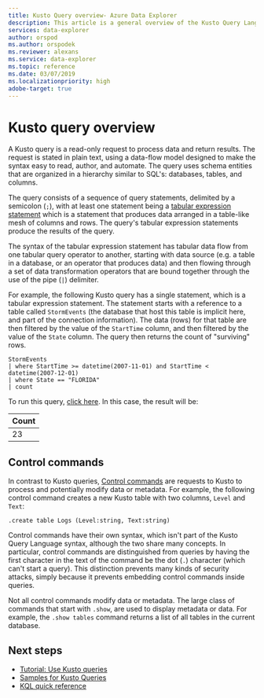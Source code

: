 ```yaml
---
title: Kusto Query overview- Azure Data Explorer
description: This article is a general overview of the Kusto Query Language in Azure Data Explorer.
services: data-explorer
author: orspod
ms.author: orspodek
ms.reviewer: alexans
ms.service: data-explorer
ms.topic: reference
ms.date: 03/07/2019
ms.localizationpriority: high 
adobe-target: true
---
```

# Kusto query overview

A Kusto query is a read-only request to process data and return results.
The request is stated in plain text, using a data-flow model designed to
make the syntax easy to read, author, and automate. The query uses schema
entities that are organized in a hierarchy similar to SQL's: databases, tables,
and columns.

The query consists of a sequence of query statements, delimited by a semicolon
(`;`), with at least one statement being a [tabular expression statement](tabularexpressionstatements.md)
which is a statement that produces data arranged in a table-like mesh of
columns and rows. The query's tabular expression statements produce the results of the
query.

The syntax of the tabular expression statement has tabular data flow from one
tabular query operator to another, starting with data source (e.g. a table
in a database, or an operator that produces data) and then flowing through
a set of data transformation operators that are bound together through the
use of the pipe (`|`) delimiter.

For example, the following Kusto query has a single statement, which is a
tabular expression statement. The statement starts with a reference to a table
called `StormEvents` (the database that host this table is implicit here, and part
of the connection information). The data (rows) for that table are then filtered
by the value of the `StartTime` column, and then filtered by the value of the
`State` column. The query then returns the count of "surviving" rows.

<!-- csl: https://help.kusto.windows.net/Samples -->
```kusto
StormEvents 
| where StartTime >= datetime(2007-11-01) and StartTime < datetime(2007-12-01)
| where State == "FLORIDA"  
| count 
```

To run this query, [click here](https://dataexplorer.azure.com/clusters/help/databases/Samples?query=H4sIAAAAAAAAAwsuyS/KdS1LzSspVuDlqlEoz0gtSlUILkksKgnJzE1VsLNVSEksSS0BsjWMDAzMdQ0NdQ0MNRUS81KQVNmgKzICKUIxryRVwdZWQcnNxz/I08VRSQFsW3J+aV6JAgAwMx4+hAAAAA==).
In this case, the result will be:

|Count|
|-----|
|   23|

## Control commands

In contrast to Kusto queries, [Control commands](../management/index.md) are requests to Kusto to process and potentially modify data or metadata. For example, the following control command creates a new Kusto table with two columns, `Level` and `Text`:

```kusto
.create table Logs (Level:string, Text:string)
```

Control commands have their own syntax, which isn't part of the Kusto Query Language syntax, although the two share many concepts. In particular, control commands are distinguished from queries by having the first character in the text of the command be the dot (`.`) character (which can't start a query).
This distinction prevents many kinds of security attacks, simply because it prevents embedding control commands inside queries.

Not all control commands modify data or metadata. The large class of commands that start with `.show`, are used to display metadata or data. For example, the `.show tables` command returns a list of all tables in the current database.

## Next steps

* [Tutorial: Use Kusto queries](../query/tutorial.md)
* [Samples for Kusto Queries](../query/samples.md)
* [KQL quick reference](../../kql-quick-reference.md)